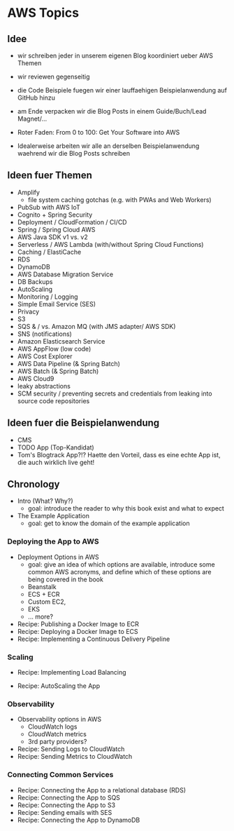 # AWS Topics

## Idee

* wir schreiben jeder in unserem eigenen Blog koordiniert ueber AWS Themen
* wir reviewen gegenseitig
* die Code Beispiele fuegen wir einer lauffaehigen Beispielanwendung auf GitHub hinzu
* am Ende verpacken wir die Blog Posts in einem Guide/Buch/Lead Magnet/...

* Roter Faden: From 0 to 100: Get Your Software into AWS
* Idealerweise arbeiten wir alle an derselben Beispielanwendung waehrend wir die Blog Posts schreiben

## Ideen fuer Themen

* Amplify
  * file system caching gotchas (e.g. with PWAs and Web Workers)
* PubSub with AWS IoT
* Cognito + Spring Security
* Deployment / CloudFormation / CI/CD
* Spring / Spring Cloud AWS
* AWS Java SDK v1 vs. v2
* Serverless / AWS Lambda (with/without Spring Cloud Functions)
* Caching / ElastiCache
* RDS
* DynamoDB
* AWS Database Migration Service
* DB Backups
* AutoScaling
* Monitoring / Logging
* Simple Email Service (SES)
* Privacy
* S3
* SQS & / vs. Amazon MQ (with JMS adapter/ AWS SDK)
* SNS (notifications)
* Amazon Elasticsearch Service
* AWS AppFlow (low code)
* AWS Cost Explorer
* AWS Data Pipeline (& Spring Batch)
* AWS Batch (& Spring Batch)
* AWS Cloud9
* leaky abstractions
* SCM security / preventing secrets and credentials from leaking into source code repositories

## Ideen fuer die Beispielanwendung

* CMS
* TODO App (Top-Kandidat)
* Tom's Blogtrack App?!? Haette den Vorteil, dass es eine echte App ist, die auch wirklich live geht!

## Chronology
* Intro (What? Why?)
  * goal: introduce the reader to why this book exist and what to expect
* The Example Application
  * goal: get to know the domain of the example application

### Deploying the App to AWS
* Deployment Options in AWS
  * goal: give an idea of which options are available, introduce some common AWS acronyms, and define which of these options are being covered in the book
  * Beanstalk
  * ECS + ECR
  * Custom EC2,
  * EKS
  * ... more?
* Recipe: Publishing a Docker Image to ECR
* Recipe: Deploying a Docker Image to ECS
* Recipe: Implementing a Continuous Delivery Pipeline

### Scaling
* Recipe: Implementing Load Balancing

* Recipe: AutoScaling the App

### Observability
* Observability options in AWS
  * CloudWatch logs
  * CloudWatch metrics
  * 3rd party providers?
* Recipe: Sending Logs to CloudWatch
* Recipe: Sending Metrics to CloudWatch

### Connecting Common Services

* Recipe: Connecting the App to a relational database (RDS)
* Recipe: Connecting the App to SQS
* Recipe: Connecting the App to S3
* Recipe: Sending emails with SES
* Recipe: Connecting the App to DynamoDB
